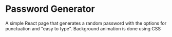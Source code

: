 # Password Generator 

A simple React page that generates a random password with the options for punctuation and "easy to type". Background animation is done using CSS